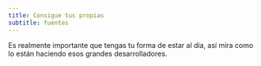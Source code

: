 ```yaml
---
title: Consigue tus propias
subtitle: fuentes
---
```


Es realmente importante que tengas tu forma de estar al día, así mira como lo están haciendo esos grandes desarrolladores.